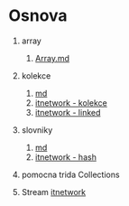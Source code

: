# Osnova

1) array
    1) [Array.md](..%2Fjava%2Fcom%2Fengeto%2Farray%2FArray.md)
2) kolekce
    1) [md](../../../../../../IdeaProjects/engeto/lekce_engeto/L06_PoleKolekce/src/main/java/com/engeto/arraylist/collections.md)
    1) [itnetwork - kolekce](https://www.itnetwork.cz/java/kolekce-a-proudy/java-tutorial-seznamy-kolekce-list)
    1) [itnetwork - linked](https://www.itnetwork.cz/java/kolekce-a-proudy/java-tutorial-spojovy-seznam-linked-list)

3) slovniky
    1) [md](../../../../../../IdeaProjects/engeto/lekce_engeto/L06_PoleKolekce/src/main/java/com/engeto/map/map.md)
    2) [itnetwork - hash](https://www.itnetwork.cz/java/kolekce-a-proudy/slovniky-mapy-a-mnoziny-v-jave)

4) pomocna trida Collections

5) Stream [itnetwork](https://www.itnetwork.cz/java/kolekce-a-proudy/streamapi-v-jave-modifikacni-metody-streamu)